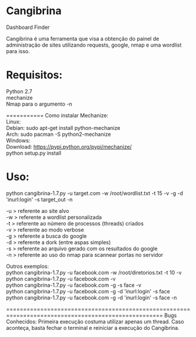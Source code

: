 Cangibrina
==========

Dashboard Finder 
 
Cangibrina é uma ferramenta que visa a obtenção do painel de administração de sites 
utilizando requests, google, nmap e uma wordlist para isso. 

Requisitos:
===========
Python 2.7    
mechanize    
Nmap para o argumento -n    

===========
Como instalar Mechanize:     
Linux:     
        Debian: sudo apt-get install python-mechanize     
        Arch: sudo pacman -S python2-mechanize     
Windows:       
        Download: https://pypi.python.org/pypi/mechanize/     
        python setup.py install     

Uso:  
====================================================================================================
python cangibrina-1.7.py -u target.com -w /root/wordlist.txt -t 15 -v -g -d 'inurl:login' -s target_out -n 

-u > referente ao site alvo  
-w > referente a wordlist personalizada  
-t > referente ao número de processos (threads) criados  
-v > referente ao modo verbose  
-g > referente a busca do google  
-d > referente a dork (entre aspas simples)  
-s > referente ao arquivo gerado com os resultados do google  
-n > referente ao uso do nmap para scannear portas no servidor  

Outros exemplos:      
python cangibrina-1.7.py -u facebook.com -w /root/diretorios.txt -t 10 -v  
python cangibrina-1.7.py -u facebook.com -v  
python cangibrina-1.7.py -u facebook.com -g -s face -v  
python cangibrina-1.7.py -u facebook.com -g -d 'inurl:login' -s face  
python cangibrina-1.7.py -u facebook.com -g -d 'inurl:login' -s face -n  
 
====================================================================================================
Bugs Conhecidos: 
Primeira execução costuma utilizar apenas um thread. Caso aconteça, basta fechar o terminal e
reiniciar a execução do Cangibrina.
